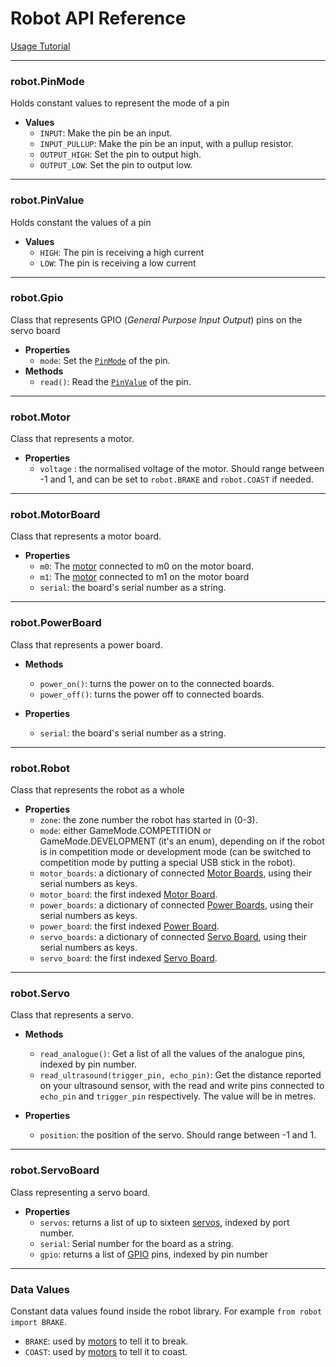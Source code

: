 # Robot API Reference

[Usage Tutorial](index)

---
### robot.PinMode
Holds constant values to represent the mode of a pin
- **Values**
  - `INPUT`: Make the pin be an input.
  - `INPUT_PULLUP`: Make the pin be an input, with a pullup resistor.
  - `OUTPUT_HIGH`: Set the pin to output high.
  - `OUTPUT_LOW`: Set the pin to output low.

---
### robot.PinValue
Holds constant the values of a pin
- **Values**
  - `HIGH`: The pin is receiving a high current
  - `LOW`: The pin is receiving a low current

---
### robot.Gpio
Class that represents GPIO (_General Purpose Input Output_) pins on the servo board
- **Properties**
  - `mode`: Set the [`PinMode`](#robotpinmode) of the pin.
- **Methods**
  - `read()`: Read the [`PinValue`](#robotpinvalue) of the pin.

---
### robot.Motor
Class that represents a motor.
- **Properties**
  - `voltage` : the normalised voltage of the motor. Should range between -1 and 1, and can be set to `robot.BRAKE` and `robot.COAST` if needed.

---
### robot.MotorBoard
Class that represents a motor board.
- **Properties**
  - `m0`: The [motor](#robotmotor) connected to m0 on the motor board.
  - `m1`: The [motor](#robotmotor) connected to m1 on the motor board
  - `serial`: the board's serial number as a string.

---
###  robot.PowerBoard
Class that represents a power board.
- **Methods**
  - `power_on()`: turns the power on to the connected boards.
  - `power_off()`: turns the power off to connected boards.


- **Properties**
  - `serial`: the board's serial number as a string.

---
###  robot.Robot
Class that represents the robot as a whole
- **Properties**
  - `zone`: the zone number the robot has started in (0-3).
  - `mode`: either GameMode.COMPETITION or GameMode.DEVELOPMENT (it's an enum), depending on if the robot is in competition mode or development mode (can be switched to competition mode by putting a special USB stick in the robot).
  - `motor_boards`: a dictionary of connected [Motor Boards](#robotmotorboard), using their serial numbers as keys.
  - `motor_board`: the first indexed [Motor Board](#robotmotorboard).
  - `power_boards`: a dictionary of connected [Power Boards](#robotpowerboard), using their serial numbers as keys.
  - `power_board`: the first indexed [Power Board](#robotpowerboard).
  - `servo_boards`: a dictionary of connected [Servo Board](#robotservoboard), using their serial numbers as keys.
  - `servo_board`: the first indexed [Servo Board](#robotservoboard).

---
###  robot.Servo
Class that represents a servo.
- **Methods**
  - `read_analogue()`: Get a list of all the values of the analogue pins, indexed by pin number.
  - `read_ultrasound(trigger_pin, echo_pin)`: Get the distance reported on your ultrasound sensor, with the read and write pins connected to `echo_pin` and `trigger_pin` respectively. The value will be in metres.

- **Properties**
  - `position`: the position of the servo. Should range between -1 and 1.

---
###  robot.ServoBoard
Class representing a servo board.
- **Properties**
  - `servos`: returns a list of up to sixteen [servos](#robotservo), indexed by port number.
  - `serial`: Serial number for the board as a string.
  - `gpio`: returns a list of [GPIO](#robotgpio) pins, indexed by pin number

---
### Data Values
Constant data values found inside the robot library. For example `from robot import BRAKE`.
- `BRAKE`: used by [motors](#robotmotor) to tell it to break.
- `COAST`: used by [motors](#robotmotor) to tell it to coast.
